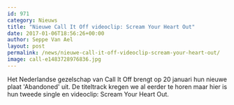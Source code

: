 ```yaml
---
id: 971
category: Nieuws
title: "Nieuwe Call It Off videoclip: Scream Your Heart Out"
date: 2017-01-06T18:56:26+00:00
author: Seppe Van Ael
layout: post
permalink: /news/nieuwe-call-it-off-videoclip-scream-your-heart-out/
image: call-e1483728976836.jpg
---
```

Het Nederlandse gezelschap van Call It Off brengt op 20 januari hun nieuwe plaat 'Abandoned' uit. De titeltrack kregen we al eerder te horen maar hier is hun tweede single en videoclip: Scream Your Heart Out.
